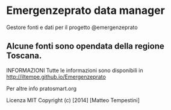 Emergenzeprato data manager
===========================

Gestore fonti e dati per il progetto @emergenzeprato

Alcune fonti sono opendata della regione Toscana.
--------
INFORMAZIONI
Tutte le informazioni sono disponibili in http://iltempe.github.io/Emergenzeprato

Per altre info pratosmart.org

Licenza MIT
Copyright (c) [2014] [Matteo Tempestini]
